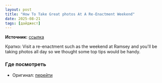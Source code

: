 ```yaml
---
layout: post
title: "How To Take Great photos At A Re-Enactment Weekend"
date: 2025-08-21
tags: [дайджест]
---
```


**Источник:** [ссылка](https://www.ephotozine.com/article/how-to-take-great-photos-at-a-re-enactment-weekend-22548)

Кратко: Visit a re-enactment such as the weekend at Ramsey and you'll be taking photos all day so we thought some top tips would be handy.

### Где посмотреть
- Оригинал: [перейти]({link})
